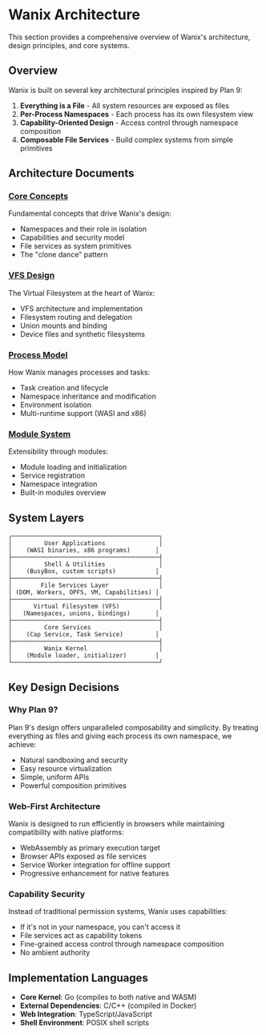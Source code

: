 # Wanix Architecture

This section provides a comprehensive overview of Wanix's architecture, design principles, and core systems.

## Overview

Wanix is built on several key architectural principles inspired by Plan 9:

1. **Everything is a File** - All system resources are exposed as files
2. **Per-Process Namespaces** - Each process has its own filesystem view
3. **Capability-Oriented Design** - Access control through namespace composition
4. **Composable File Services** - Build complex systems from simple primitives

## Architecture Documents

### [Core Concepts](./core-concepts.md)
Fundamental concepts that drive Wanix's design:
- Namespaces and their role in isolation
- Capabilities and security model
- File services as system primitives
- The "clone dance" pattern

### [VFS Design](./vfs-design.md)
The Virtual Filesystem at the heart of Wanix:
- VFS architecture and implementation
- Filesystem routing and delegation
- Union mounts and binding
- Device files and synthetic filesystems

### [Process Model](./process-model.md)
How Wanix manages processes and tasks:
- Task creation and lifecycle
- Namespace inheritance and modification
- Environment isolation
- Multi-runtime support (WASI and x86)

### [Module System](./module-system.md)
Extensibility through modules:
- Module loading and initialization
- Service registration
- Namespace integration
- Built-in modules overview

## System Layers

```
┌─────────────────────────────────────────┐
│         User Applications               │
│    (WASI binaries, x86 programs)       │
├─────────────────────────────────────────┤
│         Shell & Utilities               │
│    (BusyBox, custom scripts)           │
├─────────────────────────────────────────┤
│        File Services Layer              │
│ (DOM, Workers, OPFS, VM, Capabilities) │
├─────────────────────────────────────────┤
│      Virtual Filesystem (VFS)           │
│   (Namespaces, unions, bindings)       │
├─────────────────────────────────────────┤
│         Core Services                   │
│    (Cap Service, Task Service)         │
├─────────────────────────────────────────┤
│         Wanix Kernel                    │
│    (Module loader, initializer)        │
└─────────────────────────────────────────┘
```

## Key Design Decisions

### Why Plan 9?
Plan 9's design offers unparalleled composability and simplicity. By treating everything as files and giving each process its own namespace, we achieve:
- Natural sandboxing and security
- Easy resource virtualization
- Simple, uniform APIs
- Powerful composition primitives

### Web-First Architecture
Wanix is designed to run efficiently in browsers while maintaining compatibility with native platforms:
- WebAssembly as primary execution target
- Browser APIs exposed as file services
- Service Worker integration for offline support
- Progressive enhancement for native features

### Capability Security
Instead of traditional permission systems, Wanix uses capabilities:
- If it's not in your namespace, you can't access it
- File services act as capability tokens
- Fine-grained access control through namespace composition
- No ambient authority

## Implementation Languages

- **Core Kernel**: Go (compiles to both native and WASM)
- **External Dependencies**: C/C++ (compiled in Docker)
- **Web Integration**: TypeScript/JavaScript
- **Shell Environment**: POSIX shell scripts